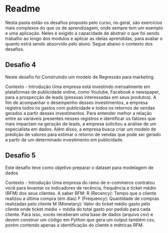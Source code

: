 # Readme

Nesta pasta estão os desafios proposto pelo curso, no geral, são exercícios mais complexos do que os de aprendizagem, onde sempre tem um exemplo e uma aplicação. Neles é exigido a capacidade de abstrair o que foi sendo trabalho ao longo dos modulos e aplicar as ideias aprendidas, para avaliar o quanto estrá sendo absorvido pelo aluno. Segue abaixo o contexto dos desafios.

## Desafio 4
Neste desafio foi Construindo um modelo de Regressão para marketing.

Contexto - Introdução
Uma empresa está investindo mensalmente em plataformas de publicidade online,
como Youtube, Facebook e newspaper, para a prospecção de leads (pessoas
interessadas em seus produtos). A fim de acompanhar o desempenho desses
investimentos, a empresa registra todos os gastos com publicidade e todos os retornos
de vendas gerados a partir desses investimentos.
Para entender melhor a relação entre as variáveis presentes nesses registros e
identificar os fatores que mais impactam na geração de leads, a empresa solicitou a
análise de um especialista em dados. Além disso, a empresa busca criar um
modelo de predição de valores para estimar o retorno de vendas que pode ser gerado
a partir de um determinado investimento em publicidade.

## Desafio 5
Este desafio teve como objetivo preparar o dataset para modelagem de dados

Contexto - Introdução
Uma empresa do ramo de e-commerce contratou você para levantar os indicadores de
recência, frequência e ticket médio (RFM) dos seus clientes.
A saber RFM:
R (Recency): Tempo que o cliente realizou a última compra (em dias)
F (Frequency): Quantidade de compras realizadas pelo cliente
M (Monetary): Valor do ticket médio gasto pelo cliente
onde ticket médio = média do total gasto por pedido para cada cliente.
Para isso, vocês receberam uma base de dados (arquivo csv) e devem construir um
código em Python que gera um output também csv, porém contendo apenas a
identificação do cliente e métricas RFM.
